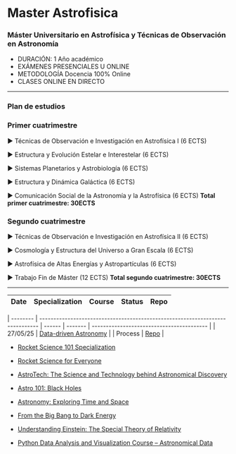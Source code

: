 # Master Astrofisica

### Máster Universitario en Astrofísica y Técnicas de Observación en Astronomía

- DURACIÓN: 1 Año académico
- EXÁMENES PRESENCIALES U ONLINE
- METODOLOGÍA Docencia 100% Online
- CLASES ONLINE EN DIRECTO

---

### Plan de estudios

### Primer cuatrimestre

▶ Técnicas de Observación e Investigación en Astrofísica I (6 ECTS)

▶ Estructura y Evolución Estelar e Interestelar (6 ECTS)

▶ Sistemas Planetarios y Astrobiología (6 ECTS)

▶ Estructura y Dinámica Galáctica (6 ECTS)

▶ Comunicación Social de la Astronomía y la Astrofísica (6 ECTS)
**Total primer cuatrimestre: 30ECTS**

### Segundo cuatrimestre

▶ Técnicas de Observación e Investigación en Astrofísica II (6 ECTS)

▶ Cosmología y Estructura del Universo a Gran Escala (6 ECTS)

▶ Astrofísica de Altas Energías y Astropartículas (6 ECTS)

▶ Trabajo Fin de Máster (12 ECTS)
**Total segundo cuatrimestre: 30ECTS**

---

| Date | Specialization | Course | Status | Repo |
| ---- | -------------- | ------ | ------ | ---- |

| -------- | ----------------------------------------------------------------------------- | ------ | ------- | ----------------------------------------- |
| 27/05/25 | [Data-driven Astronomy](https://www.coursera.org/learn/data-driven-astronomy) | | Process | [Repo](./Data-driven-Astronomy/README.md) |

- [Rocket Science 101 Specialization](https://www.coursera.org/programs/plan-bronce-2024-24k-msv68/specializations/rocket-science-101)

- [Rocket Science for Everyone](https://www.coursera.org/learn/rocket-science-for-everyone)

- [AstroTech: The Science and Technology behind Astronomical Discovery](https://www.coursera.org/programs/plan-bronce-2024-24k-msv68/learn/astronomy-technology)

- [Astro 101: Black Holes](https://www.coursera.org/programs/plan-bronce-2024-24k-msv68/learn/black-holes-astro-101)

- [Astronomy: Exploring Time and Space](https://www.coursera.org/learn/astro)

- [From the Big Bang to Dark Energy](https://www.coursera.org/learn/big-bang)

- [Understanding Einstein: The Special Theory of Relativity](https://www.coursera.org/learn/einstein-relativity)

- [Python Data Analysis and Visualization Course – Astronomical Data](https://www.youtube.com/watch?v=H9KefzbryEw)
